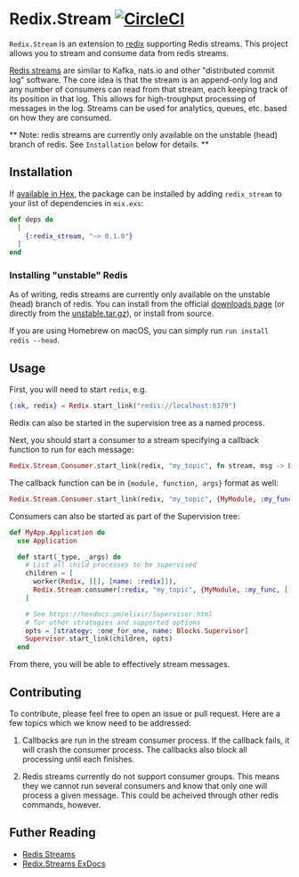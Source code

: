 # Redix.Stream [![CircleCI](https://circleci.com/gh/hayesgm/redix_stream.svg?style=svg)](https://circleci.com/gh/hayesgm/redix_stream)

`Redix.Stream` is an extension to [redix](https://github.com/whatyouhide/redix) supporting Redis streams. This project allows you to stream and consume data from redis streams.

[Redis streams](http://antirez.com/news/114) are similar to Kafka, nats.io and other "distributed commit log" software. The core idea is that the stream is an append-only log and any number of consumers can read from that stream, each keeping track of its position in that log. This allows for high-troughput processing of messages in the log. Streams can be used for analytics, queues, etc. based on how they are consumed.

** Note: redis streams are currently only available on the unstable (head) branch of redis. See `Installation` below for details. **

## Installation

If [available in Hex](https://hex.pm/docs/publish), the package can be installed
by adding `redix_stream` to your list of dependencies in `mix.exs`:

```elixir
def deps do
  [
    {:redix_stream, "~> 0.1.0"}
  ]
end
```

### Installing "unstable" Redis

As of writing, redis streams are currently only available on the unstable (head) branch of redis. You can install from the official [downloads page](https://redis.io/download) (or directly from the [unstable.tar.gz](https://github.com/antirez/redis/archive/unstable.tar.gz)), or install from source.

If you are using Homebrew on macOS, you can simply run `run install redis --head`.

## Usage

First, you will need to start `redix`, e.g.

```elixir
{:ok, redix} = Redix.start_link("redis://localhost:6379")
```

Redix can also be started in the supervision tree as a named process.

Next, you should start a consumer to a stream specifying a callback function to run for each message:

```elixir
Redix.Stream.Consumer.start_link(redix, "my_topic", fn stream, msg -> Logger.info("Got message #{inspect msg} from stream #{stream}") end)
```

The callback function can be in `{module, function, args}` format as well:

```elixir
Redix.Stream.Consumer.start_link(redix, "my_topic", {MyModule, :my_func, []})
```

Consumers can also be started as part of the Supervision tree:

```elixir
def MyApp.Application do
  use Application

  def start(_type, _args) do
    # List all child processes to be supervised
    children = [
      worker(Redix, [[], [name: :redix]]),
      Redix.Stream.consumer(:redix, "my_topic", {MyModule, :my_func, []})
    ]

    # See https://hexdocs.pm/elixir/Supervisor.html
    # for other strategies and supported options
    opts = [strategy: :one_for_one, name: Blocks.Supervisor]
    Supervisor.start_link(children, opts)
  end
```

From there, you will be able to effectively stream messages.

## Contributing

To contribute, please feel free to open an issue or pull request. Here are a few topics which we know need to be addressed:

 1. Callbacks are run in the stream consumer process. If the callback fails, it will crash the consumer process. The callbacks also block all processing until each finishes.

 2. Redis streams currently do not support consumer groups. This means they we cannot run several consumers and know that only one will process a given message. This could be acheived through other redis commands, however.

## Futher Reading

* [Redis Streams](http://antirez.com/news/114)
* [Redix.Streams ExDocs](https://hexdocs.pm/redix_stream)
